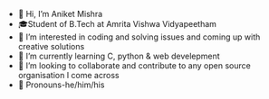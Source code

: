 - 👋 Hi, I’m Aniket Mishra
- 🎓Student of B.Tech at Amrita Vishwa Vidyapeetham
- 👀 I’m interested in coding and solving issues and coming up with creative solutions
- 🌱 I’m currently learning C, python & web develepment
- 💞️ I’m looking to collaborate and contribute to any open source organisation I come across
- 🌈 Pronouns-he/him/his

<!---
AnIkeT126/AnIkeT126 is a ✨ special ✨ repository because its `README.md` (this file) appears on your GitHub profile.
You can click the Preview link to take a look at your changes.
--->
